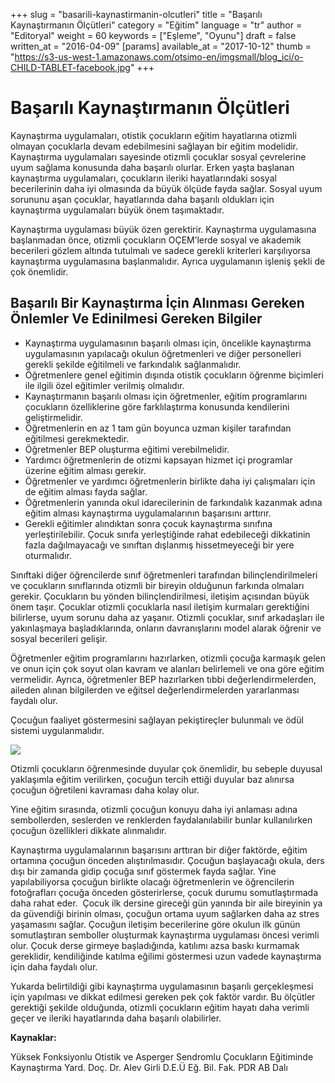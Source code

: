 +++
slug = "basarili-kaynastirmanin-olcutleri"
title = "Başarılı Kaynaştırmanın Ölçütleri"
category = "Eğitim"
language = "tr"
author = "Editoryal"
weight = 60
keywords = ["Eşleme", "Oyunu"]
draft = false
written_at = "2016-04-09"
[params]
available_at = "2017-10-12"
thumb = "https://s3-us-west-1.amazonaws.com/otsimo-en/imgsmall/blog_ici/o-CHILD-TABLET-facebook.jpg"
+++


# Başarılı Kaynaştırmanın Ölçütleri

Kaynaştırma uygulamaları, otistik çocukların eğitim hayatlarına otizmli olmayan çocuklarla devam edebilmesini sağlayan bir eğitim modelidir. Kaynaştırma uygulamaları sayesinde otizmli çocuklar sosyal çevrelerine uyum sağlama konusunda daha başarılı olurlar. Erken yaşta başlanan kaynaştırma uygulamaları, çocukların ileriki hayatlarındaki sosyal becerilerinin daha iyi olmasında da büyük ölçüde fayda sağlar. Sosyal uyum sorununu aşan çocuklar, hayatlarında daha başarılı oldukları için kaynaştırma uygulamaları büyük önem taşımaktadır.

Kaynaştırma uygulaması büyük özen gerektirir. Kaynaştırma uygulamasına başlanmadan önce, otizmli çocukların OÇEM’lerde sosyal ve akademik becerileri gözlem altında tutulmalı ve sadece gerekli kriterleri karşılıyorsa kaynaştırma uygulamasına başlanmalıdır. Ayrıca uygulamanın işleniş şekli de çok önemlidir.

## Başarılı Bir Kaynaştırma İçin Alınması Gereken Önlemler Ve Edinilmesi Gereken Bilgiler 

  * Kaynaştırma uygulamasının başarılı olması için, öncelikle kaynaştırma uygulamasının yapılacağı okulun öğretmenleri ve diğer personelleri gerekli şekilde eğitilmeli ve farkındalık sağlanmalıdır.
  * Öğretmenlere genel eğitimin dışında otistik çocukların öğrenme biçimleri ile ilgili özel eğitimler verilmiş olmalıdır.
  * Kaynaştırmanın başarılı olması için öğretmenler, eğitim programlarını çocukların özelliklerine göre farklılaştırma konusunda kendilerini geliştirmelidir.
  * Öğretmenlerin en az 1 tam gün boyunca uzman kişiler tarafından eğitilmesi gerekmektedir.
  * Öğretmenler BEP oluşturma eğitimi verebilmelidir.
  * Yardımcı öğretmenlerin de otizmi kapsayan hizmet içi programlar üzerine eğitim alması gerekir.
  * Öğretmenler ve yardımcı öğretmenlerin birlikte daha iyi çalışmaları için de eğitim alması fayda sağlar.
  * Öğretmenlerin yanında okul idarecilerinin de farkındalık kazanmak adına eğitim alması kaynaştırma uygulamalarının başarısını arttırır.
  * Gerekli eğitimler alındıktan sonra çocuk kaynaştırma sınıfına yerleştirilebilir. Çocuk sınıfa yerleştiğinde rahat edebileceği dikkatinin fazla dağılmayacağı ve sınıftan dışlanmış hissetmeyeceği bir yere oturmalıdır.


Sınıftaki diğer öğrencilerde sınıf öğretmenleri tarafından bilinçlendirilmeleri ve çocukların sınıflarında otizmli bir bireyin olduğunun farkında olmaları gerekir. Çocukların bu yönden bilinçlendirilmesi, iletişim açısından büyük önem taşır. Çocuklar otizmli çocuklarla nasıl iletişim kurmaları gerektiğini bilirlerse, uyum sorunu daha az yaşanır. Otizmli çocuklar, sınıf arkadaşları ile yakınlaşmaya başladıklarında, onların davranışlarını model alarak öğrenir ve sosyal becerileri gelişir.

Öğretmenler eğitim programlarını hazırlarken, otizmli çocuğa karmaşık gelen ve onun için çok soyut olan kavram ve alanları belirlemeli ve ona göre eğitim vermelidir. Ayrıca, öğretmenler BEP hazırlarken tıbbi değerlendirmelerden, aileden alınan bilgilerden ve eğitsel değerlendirmelerden yararlanması faydalı olur.

Çocuğun faaliyet göstermesini sağlayan pekiştireçler bulunmalı ve ödül sistemi uygulanmalıdır.

![](https://s3-us-west-1.amazonaws.com/otsimo-en/imgsmall/blog_ici/kids_training.jpg)

Otizmli çocukların öğrenmesinde duyular çok önemlidir, bu sebeple duyusal yaklaşımla eğitim verilirken, çocuğun tercih ettiği duyular baz alınırsa çocuğun öğretileni kavraması daha kolay olur.

Yine eğitim sırasında, otizmli çocuğun konuyu daha iyi anlaması adına sembollerden, seslerden ve renklerden faydalanılabilir bunlar kullanılırken çocuğun özellikleri dikkate alınmalıdır.

Kaynaştırma uygulamalarının başarısını arttıran bir diğer faktörde, eğitim ortamına çocuğun önceden alıştırılmasıdır. Çocuğun başlayacağı okula, ders dışı bir zamanda gidip çocuğa sınıf göstermek fayda sağlar. Yine yapılabiliyorsa çocuğun birlikte olacağı öğretmenlerin ve öğrencilerin fotoğrafları çocuğa önceden gösterirlerse, çocuk durumu somutlaştırmada daha rahat eder.  Çocuk ilk dersine gireceği gün yanında bir aile bireyinin ya da güvendiği birinin olması, çocuğun ortama uyum sağlarken daha az stres yaşamasını sağlar. Çocuğun iletişim becerilerine göre okulun ilk günün somutlaştıran semboller oluşturmak kaynaştırma uygulaması öncesi verimli olur. Çocuk derse girmeye başladığında, katılımı azsa baskı kurmamak gereklidir, kendiliğinde katılma eğilimi göstermesi uzun vadede kaynaştırma için daha faydalı olur.

Yukarda belirtildiği gibi kaynaştırma uygulamasının başarılı gerçekleşmesi için yapılması ve dikkat edilmesi gereken pek çok faktör vardır. Bu ölçütler gerektiği şekilde olduğunda, otizmli çocukların eğitim hayatı daha verimli geçer ve ileriki hayatlarında daha başarılı olabilirler.

**Kaynaklar:**

Yüksek Fonksiyonlu Otistik ve Asperger Sendromlu Çocukların Eğitiminde Kaynaştırma Yard. Doç. Dr. Alev Girli D.E.Ü Eğ. Bil. Fak. PDR AB Dalı
